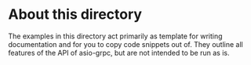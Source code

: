 # About this directory

The examples in this directory act primarily as template for writing documentation and for you to copy code snippets out of. 
They outline all features of the API of asio-grpc, but are not intended to be run as is.